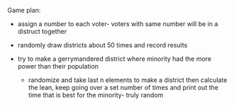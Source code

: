 Game plan:
- assign a number to each voter- voters with same number will be in a distruct together
- randomly draw districts about 50 times and record results
- try to make a gerrymandered district where minority had the more power than their population


  - randomize and take last n elements to make a district then calculate the lean, keep going over a set number of times and print out the time that is best for the minority- truly random
